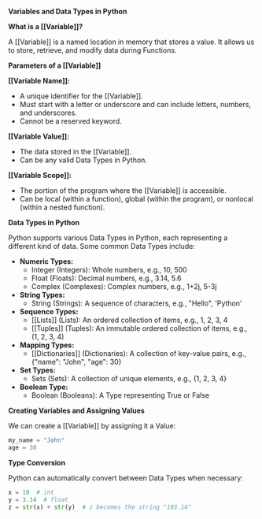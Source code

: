 **Variables and Data Types in Python**

**What is a [[Variable]]?**

A [[Variable]] is a named location in memory that stores a value. It allows us to store, retrieve, and modify data during Functions.

**Parameters of a [[Variable]]**

**[[Variable Name]]:**
* A unique identifier for the [[Variable]].
* Must start with a letter or underscore and can include letters, numbers, and underscores.
* Cannot be a reserved keyword.

**[[Variable Value]]:**
* The data stored in the [[Variable]].
* Can be any valid Data Types in Python.

**[[Variable Scope]]:**
* The portion of the program where the [[Variable]] is accessible.
* Can be local (within a function), global (within the program), or nonlocal (within a nested function).

**Data Types in Python**

Python supports various Data Types in Python, each representing a different kind of data. Some common Data Types include:

* **Numeric Types:**
    * Integer (Integers): Whole numbers, e.g., 10, 500
    * Float (Floats): Decimal numbers, e.g., 3.14, 5.6
    * Complex (Complexes): Complex numbers, e.g., 1+2j, 5-3j
* **String Types:**
    * String (Strings): A sequence of characters, e.g., "Hello", 'Python'
* **Sequence Types:**
    * [[Lists]] (Lists): An ordered collection of items, e.g., 1, 2, 3, 4
    * [[Tuples]] (Tuples): An immutable ordered collection of items, e.g., (1, 2, 3, 4)
* **Mapping Types:**
    * [[Dictionaries]] (Dictionaries): A collection of key-value pairs, e.g., {"name": "John", "age": 30}
* **Set Types:**
    * Sets (Sets): A collection of unique elements, e.g., {1, 2, 3, 4}
* **Boolean Type:**
    * Boolean (Booleans): A Type representing True or False

**Creating Variables and Assigning Values**

We can create a [[Variable]] by assigning it a Value:

```python
my_name = "John"
age = 30
```

**Type Conversion**

Python can automatically convert between Data Types when necessary:

```python
x = 10  # int
y = 3.14  # float
z = str(x) + str(y)  # z becomes the string "103.14"
```